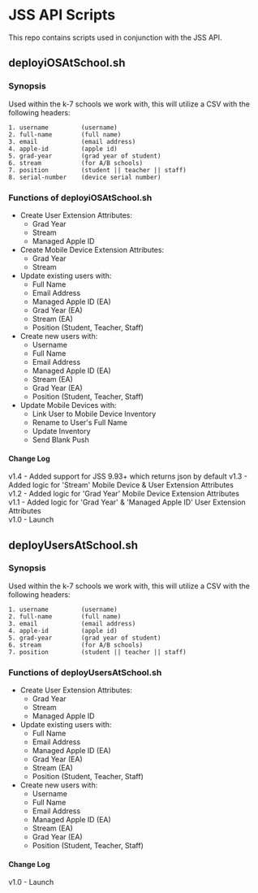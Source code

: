 # JSS API Scripts

This repo contains scripts used in conjunction with the JSS API.

## deployiOSAtSchool.sh
### Synopsis

Used within the k-7 schools we work with, this will utilize a CSV with the following headers:
```
1. username     	(username)
2. full-name		(full name)
3. email			(email address)
4. apple-id         (apple id)
5. grad-year    	(grad year of student)
6. stream           (for A/B schools)
7. position     	(student || teacher || staff)
8. serial-number	(device serial number)
```
### Functions of deployiOSAtSchool.sh
* Create User Extension Attributes:
    * Grad Year
    * Stream
    * Managed Apple ID
* Create Mobile Device Extension Attributes:
    * Grad Year
    * Stream
* Update existing users with:
    * Full Name
    * Email Address
    * Managed Apple ID (EA)
    * Grad Year (EA)
    * Stream (EA)
    * Position (Student, Teacher, Staff)
* Create new users with:
    * Username
    * Full Name
    * Email Address
    * Managed Apple ID (EA)
    * Stream (EA)
    * Grad Year (EA)
    * Position (Student, Teacher, Staff)
* Update Mobile Devices with:
    * Link User to Mobile Device Inventory
    * Rename to User's Full Name
    * Update Inventory
    * Send Blank Push

#### Change Log

v1.4 - Added support for JSS 9.93+ which returns json by default
v1.3 - Added logic for 'Stream' Mobile Device & User Extension Attributes  
v1.2 - Added logic for 'Grad Year' Mobile Device Extension Attributes  
v1.1 - Added logic for 'Grad Year' & 'Managed Apple ID' User Extension Attributes  
v1.0 - Launch  

## deployUsersAtSchool.sh
### Synopsis

Used within the k-7 schools we work with, this will utilize a CSV with the following headers:
```
1. username     	(username)
2. full-name		(full name)
3. email			(email address)
4. apple-id         (apple id)
5. grad-year    	(grad year of student)
6. stream           (for A/B schools)
7. position     	(student || teacher || staff)
```
### Functions of deployUsersAtSchool.sh
* Create User Extension Attributes:
    * Grad Year
    * Stream
    * Managed Apple ID
* Update existing users with:
    * Full Name
    * Email Address
    * Managed Apple ID (EA)
    * Grad Year (EA)
    * Stream (EA)
    * Position (Student, Teacher, Staff)
* Create new users with:
    * Username
    * Full Name
    * Email Address
    * Managed Apple ID (EA)
    * Stream (EA)
    * Grad Year (EA)
    * Position (Student, Teacher, Staff)

#### Change Log

v1.0 - Launch  
